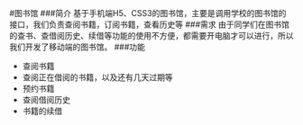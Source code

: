 #图书馆
###简介
基于手机端H5、CSS3的图书馆，主要是调用学校的图书馆的接口，我们负责查阅书籍，订阅书籍，查看历史等
###需求
由于同学们在图书馆的查书、查借阅历史、续借等功能的使用不方便，都需要开电脑才可以进行，所以我们开发了移动端的图书馆。
###功能
* 查阅书籍
* 查阅正在借阅的书籍，以及还有几天过期等
* 预约书籍
* 查阅借阅历史
* 书籍的续借

